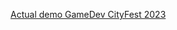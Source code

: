 [Actual demo GameDev CityFest 2023](https://nightly.link/kreghek/ewar/workflows/publish/demo%2Fgamedev-cityfest-23)
